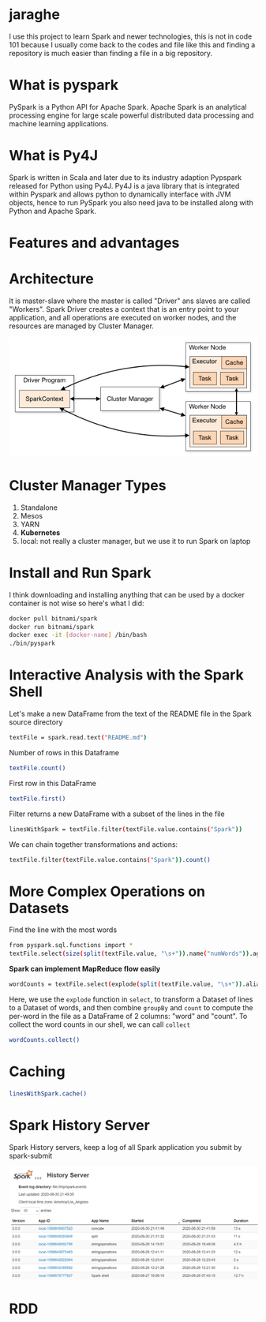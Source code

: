 # jaraghe

I use this project to learn Spark and newer technologies, this is not in code 101 because I usually come back to the 
codes and file like this and finding a repository is much easier than finding a file in a big repository.

# What is pyspark
PySpark is a Python API for Apache Spark. Apache Spark is an analytical processing engine for large scale powerful 
distributed data processing and machine learning applications.

# What is Py4J
Spark is written in Scala and later due to its industry adaption Pypspark released for Python using Py4J. Py4J is a 
java library that is integrated within Pyspark and allows python to dynamically interface with JVM objects, hence to run 
PySpark you also need java to be installed along with Python and Apache Spark.

# Features and advantages

# Architecture
It is master-slave where the master is called "Driver" ans slaves are called "Workers". Spark Driver creates a context 
that is an entry point to your application, and all operations are executed on worker nodes, and the resources are 
managed by Cluster Manager.


![spark architecture](images/spark-cluster-overview.png)


# Cluster Manager Types

1. Standalone
2. Mesos
3. YARN
4. **Kubernetes**
5. local: not really a cluster manager, but we use it to run Spark on laptop

# Install and Run Spark

I think downloading and installing anything that can be used by a docker container is not wise so here's what I did:

```sh
docker pull bitnami/spark
docker run bitnami/spark
docker exec -it [docker-name] /bin/bash
./bin/pyspark
```

# Interactive Analysis with the Spark Shell

Let's make a new DataFrame from the text of the README file in the Spark source directory

```sh
textFile = spark.read.text("README.md")
```

Number of rows in this Dataframe

```sh
textFile.count()
```

First row in this DataFrame

```sh
textFile.first()
```

Filter returns a new DataFrame with a subset of the lines in the file

```sh
linesWithSpark = textFile.filter(textFile.value.contains("Spark"))
```

We can chain together transformations and actions:

```sh
textFile.filter(textFile.value.contains("Spark")).count()
```

# More Complex Operations on Datasets

Find the line with the most words

```sh
from pyspark.sql.functions import *
textFile.select(size(split(textFile.value, "\s+")).name("numWords")).agg(max(col("numWords"))).collect()
```

**Spark can implement MapReduce flow easily**

```sh
wordCounts = textFile.select(explode(split(textFile.value, "\s+")).alias("word")).groupBy("word").count()
```

Here, we use the `explode` function in `select`, to transform a Dataset of lines to a Dataset of words, and then combine
`groupBy` and `count` to compute the per-word in the file as a DataFrame of 2 columns: "word" and "count". To collect the 
word counts in our shell, we can call `collect`

```sh
wordCounts.collect()
```

# Caching

```sh
linesWithSpark.cache()
```

# Spark History Server

Spark History servers, keep a log of all Spark application you submit by spark-submit

![spark history server](images/spark-history-server.png)

# RDD

